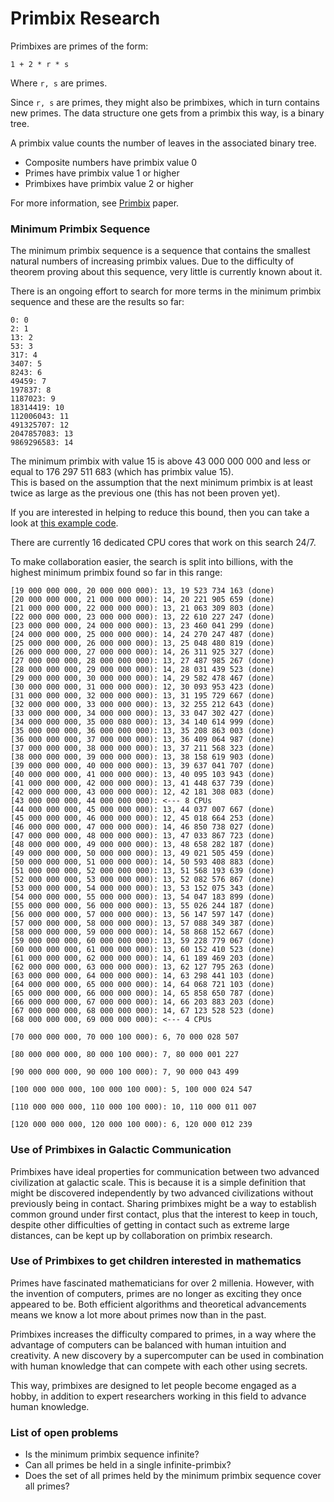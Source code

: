 # Primbix Research

Primbixes are primes of the form:

    1 + 2 * r * s

Where `r, s` are primes.

Since `r, s` are primes, they might also be primbixes, which in turn contains new primes.
The data structure one gets from a primbix this way, is a binary tree.

A primbix value counts the number of leaves in the associated binary tree.

- Composite numbers have primbix value 0
- Primes have primbix value 1 or higher
- Primbixes have primbix value 2 or higher

For more information, see [Primbix](https://github.com/advancedresearch/path_semantics/blob/master/papers-wip2/primbix.pdf) paper.

### Minimum Primbix Sequence

The minimum primbix sequence is a sequence that contains the smallest natural numbers of increasing primbix values.
Due to the difficulty of theorem proving about this sequence, very little is currently known about it.

There is an ongoing effort to search for more terms in the minimum primbix sequence and these are the results so far:

```
0: 0
2: 1
13: 2
53: 3
317: 4
3407: 5
8243: 6
49459: 7
197837: 8
1187023: 9
18314419: 10
112006043: 11
491325707: 12
2047857083: 13
9869296583: 14
```

The minimum primbix with value 15 is above 43 000 000 000 and less or equal to 176 297 511 683 (which has primbix value 15).  
This is based on the assumption that the next minimum primbix is at least twice as large as the previous one (this has not been proven yet).

If you are interested in helping to reduce this bound, then you can take a look at [this example code](https://github.com/advancedresearch/algexenotation/blob/main/examples/primbix.rs).

There are currently 16 dedicated CPU cores that work on this search 24/7.

To make collaboration easier, the search is split into billions, with the highest minimum primbix found so far in this range:

```
[19 000 000 000, 20 000 000 000): 13, 19 523 734 163 (done)
[20 000 000 000, 21 000 000 000): 14, 20 221 905 659 (done)
[21 000 000 000, 22 000 000 000): 13, 21 063 309 803 (done)
[22 000 000 000, 23 000 000 000): 13, 22 610 227 247 (done)
[23 000 000 000, 24 000 000 000): 13, 23 460 041 299 (done)
[24 000 000 000, 25 000 000 000): 14, 24 270 247 487 (done)
[25 000 000 000, 26 000 000 000): 13, 25 048 480 819 (done)
[26 000 000 000, 27 000 000 000): 14, 26 311 925 327 (done)
[27 000 000 000, 28 000 000 000): 13, 27 487 985 267 (done)
[28 000 000 000, 29 000 000 000): 14, 28 031 439 523 (done)
[29 000 000 000, 30 000 000 000): 14, 29 582 478 467 (done)
[30 000 000 000, 31 000 000 000): 12, 30 093 953 423 (done)
[31 000 000 000, 32 000 000 000): 13, 31 195 729 667 (done)
[32 000 000 000, 33 000 000 000): 13, 32 255 212 643 (done)
[33 000 000 000, 34 000 000 000): 13, 33 047 302 427 (done)
[34 000 000 000, 35 000 080 000): 13, 34 140 614 999 (done)
[35 000 000 000, 36 000 000 000): 13, 35 208 863 003 (done)
[36 000 000 000, 37 000 000 000): 13, 36 409 064 987 (done)
[37 000 000 000, 38 000 000 000): 13, 37 211 568 323 (done)
[38 000 000 000, 39 000 000 000): 13, 38 158 619 903 (done)
[39 000 000 000, 40 000 000 000): 13, 39 637 041 707 (done)
[40 000 000 000, 41 000 000 000): 13, 40 095 103 943 (done)
[41 000 000 000, 42 000 000 000): 13, 41 448 637 739 (done)
[42 000 000 000, 43 000 000 000): 12, 42 181 308 083 (done)
[43 000 000 000, 44 000 000 000): <--- 8 CPUs
[44 000 000 000, 45 000 000 000): 13, 44 037 007 667 (done)
[45 000 000 000, 46 000 000 000): 12, 45 018 664 253 (done)
[46 000 000 000, 47 000 000 000): 14, 46 850 738 027 (done)
[47 000 000 000, 48 000 000 000): 13, 47 033 867 723 (done)
[48 000 000 000, 49 000 000 000): 13, 48 658 282 187 (done)
[49 000 000 000, 50 000 000 000): 13, 49 021 505 459 (done)
[50 000 000 000, 51 000 000 000): 14, 50 593 408 883 (done)
[51 000 000 000, 52 000 000 000): 13, 51 568 193 639 (done)
[52 000 000 000, 53 000 000 000): 13, 52 082 576 867 (done)
[53 000 000 000, 54 000 000 000): 13, 53 152 075 343 (done)
[54 000 000 000, 55 000 000 000): 13, 54 047 183 899 (done)
[55 000 000 000, 56 000 000 000): 13, 55 026 244 187 (done)
[56 000 000 000, 57 000 000 000): 13, 56 147 597 147 (done)
[57 000 000 000, 58 000 000 000): 13, 57 088 349 387 (done)
[58 000 000 000, 59 000 000 000): 14, 58 868 152 667 (done)
[59 000 000 000, 60 000 000 000): 13, 59 228 779 067 (done)
[60 000 000 000, 61 000 000 000): 13, 60 152 410 523 (done)
[61 000 000 000, 62 000 000 000): 14, 61 189 469 203 (done)
[62 000 000 000, 63 000 000 000): 13, 62 127 795 263 (done)
[63 000 000 000, 64 000 000 000): 14, 63 298 441 103 (done)
[64 000 000 000, 65 000 000 000): 14, 64 068 721 103 (done)
[65 000 000 000, 66 000 000 000): 14, 65 858 650 787 (done)
[66 000 000 000, 67 000 000 000): 14, 66 203 883 203 (done)
[67 000 000 000, 68 000 000 000): 14, 67 123 528 523 (done)
[68 000 000 000, 69 000 000 000): <--- 4 CPUs

[70 000 000 000, 70 000 100 000): 6, 70 000 028 507

[80 000 000 000, 80 000 100 000): 7, 80 000 001 227

[90 000 000 000, 90 000 100 000): 7, 90 000 043 499

[100 000 000 000, 100 000 100 000): 5, 100 000 024 547

[110 000 000 000, 110 000 100 000): 10, 110 000 011 007

[120 000 000 000, 120 000 100 000): 6, 120 000 012 239
```

### Use of Primbixes in Galactic Communication

Primbixes have ideal properties for communication between two advanced civilization at galactic scale.
This is because it is a simple definition that might be discovered independently by two advanced civilizations without previously being in contact.
Sharing primbixes might be a way to establish common ground under first contact,
plus that the interest to keep in touch, despite other difficulties of getting in contact such as extreme large distances,
can be kept up by collaboration on primbix research.

### Use of Primbixes to get children interested in mathematics

Primes have fascinated mathematicians for over 2 millenia.
However, with the invention of computers, primes are no longer as exciting they once appeared to be.
Both efficient algorithms and theoretical advancements means we know a lot more about primes now than in the past.

Primbixes increases the difficulty compared to primes,
in a way where the advantage of computers can be balanced with human intuition and creativity.
A new discovery by a supercomputer can be used in combination with human knowledge that can compete with each other using secrets.

This way, primbixes are designed to let people become engaged as a hobby,
in addition to expert researchers working in this field to advance human knowledge.

### List of open problems

- Is the minimum primbix sequence infinite?
- Can all primes be held in a single infinite-primbix?
- Does the set of all primes held by the minimum primbix sequence cover all primes?
